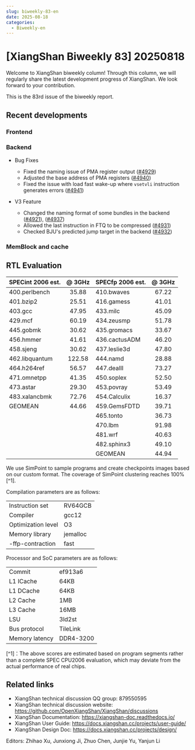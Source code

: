 ```yaml
---
slug: biweekly-83-en
date: 2025-08-18
categories:
  - Biweekly-en
---
```


# [XiangShan Biweekly 83] 20250818

Welcome to XiangShan biweekly column! Through this column, we will regularly share the latest development progress of XiangShan. We look forward to your contribution.

This is the 83rd issue of the biweekly report.

<!-- more -->
## Recent developments

### Frontend

### Backend

- Bug Fixes
  - Fixed the naming issue of PMA register output ([#4929](https://github.com/OpenXiangShan/XiangShan/pull/4929))
  - Adjusted the base address of PMA registers ([#4940](https://github.com/OpenXiangShan/XiangShan/pull/4940))
  - Fixed the issue with load fast wake-up where `vsetvli` instruction generates errors ([#4941](https://github.com/OpenXiangShan/XiangShan/pull/4941))

- V3 Feature
  - Changed the naming format of some bundles in the backend ([#4921](https://github.com/OpenXiangShan/XiangShan/pull/4921)), ([#4937](https://github.com/OpenXiangShan/XiangShan/pull/4937))
  - Allowed the last instruction in FTQ to be compressed ([#4931](https://github.com/OpenXiangShan/XiangShan/pull/4931))
  - Checked BJU's predicted jump target in the backend ([#4932](https://github.com/OpenXiangShan/XiangShan/pull/4932))

### MemBlock and cache

## RTL Evaluation

| SPECint 2006 est. | @ 3GHz | SPECfp 2006 est. | @ 3GHz |
| :---------------- | :----: | :--------------- | :----: |
| 400.perlbench     | 35.88  | 410.bwaves       | 67.22  |
| 401.bzip2         | 25.51  | 416.gamess       | 41.01  |
| 403.gcc           | 47.95  | 433.milc         | 45.09  |
| 429.mcf           | 60.19  | 434.zeusmp       | 51.78  |
| 445.gobmk         | 30.62  | 435.gromacs      | 33.67  |
| 456.hmmer         | 41.61  | 436.cactusADM    | 46.20  |
| 458.sjeng         | 30.62  | 437.leslie3d     | 47.80  |
| 462.libquantum    | 122.58 | 444.namd         | 28.88  |
| 464.h264ref       | 56.57  | 447.dealII       | 73.27  |
| 471.omnetpp       | 41.35  | 450.soplex       | 52.50  |
| 473.astar         | 29.30  | 453.povray       | 53.49  |
| 483.xalancbmk     | 72.76  | 454.Calculix     | 16.37  |
| GEOMEAN           | 44.66  | 459.GemsFDTD     | 39.71  |
|                   |        | 465.tonto        | 36.73  |
|                   |        | 470.lbm          | 91.98  |
|                   |        | 481.wrf          | 40.63  |
|                   |        | 482.sphinx3      | 49.10  |
|                   |        | GEOMEAN          | 44.94  |

We use SimPoint to sample programs and create checkpoints images based on our custom format. The coverage of SimPoint clustering reaches 100%[^1].

Compilation parameters are as follows:

|                    |          |
| ------------------ | -------- |
| Instruction set    | RV64GCB  |
| Compiler           | gcc12    |
| Optimization level | O3       |
| Memory library     | jemalloc |
| -ffp-contraction   | fast     |

Processor and SoC parameters are as follows:

|                |           |
| -------------- | --------- |
| Commit         | ef913a6   |
| L1 ICache      | 64KB      |
| L1 DCache      | 64KB      |
| L2 Cache       | 1MB       |
| L3 Cache       | 16MB      |
| LSU            | 3ld2st    |
| Bus protocol   | TileLink  |
| Memory latency | DDR4-3200 |

[^1]：The above scores are estimated based on program segments rather than a complete SPEC CPU2006 evaluation, which may deviate from the actual performance of real chips.

## Related links

- XiangShan technical discussion QQ group: 879550595
- XiangShan technical discussion website: <https://github.com/OpenXiangShan/XiangShan/discussions>
- XiangShan Documentation: <https://xiangshan-doc.readthedocs.io/>
- XiangShan User Guide: <https://docs.xiangshan.cc/projects/user-guide/>
- XiangShan Design Doc: <https://docs.xiangshan.cc/projects/design/>

Editors: Zhihao Xu, Junxiong Ji, Zhuo Chen, Junjie Yu, Yanjun Li
